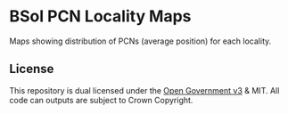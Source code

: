 # BSol PCN Locality Maps

Maps showing distribution of PCNs (average position) for each locality.

## License

This repository is dual licensed under the [Open Government v3]([https://www.nationalarchives.gov.uk/doc/open-government-licence/version/3/) & MIT. All code can outputs are subject to Crown Copyright.
